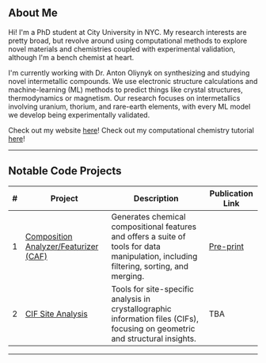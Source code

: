 ## About Me

Hi! I'm a PhD student at City University in NYC. My research interests are pretty broad, but revolve around using computational methods to explore novel materials and chemistries coupled with experimental validation, although I'm a bench chemist at heart.

I'm currently working with Dr. Anton Oliynyk on synthesizing and studying novel intermetallic compounds. We use electronic structure calculations and machine-learning (ML) methods to predict things like crystal structures, thermodynamics or magnetism. Our research focuses on intermetallics involving uranium, thorium, and rare-earth elements, with every ML model we develop being experimentally validated.

Check out my website [here](https://emiljaffal.github.io)!
Check out my computational chemistry tutorial [here](https://github.com/OliynykLab/Materials-Informatics-Courses/tree/main)!

---

## Notable Code Projects

| #   | Project                              | Description                                                                                                                                                  | Publication Link                                      |
| --- | ------------------------------------ | ------------------------------------------------------------------------------------------------------------------------------------------------------------ | --------------------------------------------------- |
| 1   | [Composition Analyzer/Featurizer (CAF)](https://github.com/bobleesj/composition-analyzer-featurizer) | Generates chemical compositional features and offers a suite of tools for data manipulation, including filtering, sorting, and merging.                          | [Pre-print](https://chemrxiv.org/engage/chemrxiv/article-details/670aa269cec5d6c142f3b11a) |
| 2   | [CIF Site Analysis](https://github.com/EmilJaffal/Site-Analysis)              | Tools for site-specific analysis in crystallographic information files (CIFs), focusing on geometric and structural insights.                                  | TBA                                                |


---

